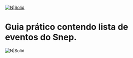 [![N|Solid](https://imgs.opens.com.br/docs/opens/img-snep-off.png)](https://snep.com.br)

# Guia prático contendo lista de eventos do Snep.

![N|Solid](https://opens-images.s3.amazonaws.com/snep/manual/features_snep.jpg)